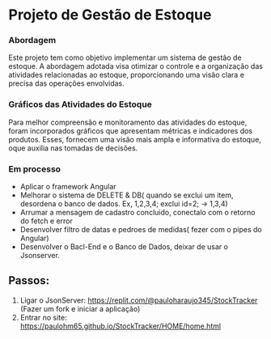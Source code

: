 # Projeto de Gestão de Estoque

### Abordagem

Este projeto tem como objetivo implementar um sistema de gestão de estoque. A abordagem adotada visa otimizar o controle e a organização das atividades relacionadas ao estoque, proporcionando uma visão clara e precisa das operações envolvidas.

### Gráficos das Atividades do Estoque

Para melhor compreensão e monitoramento das atividades do estoque, foram incorporados gráficos que apresentam métricas e indicadores dos produtos. Esses, fornecem uma visão mais ampla e informativa do estoque, oque auxilia nas tomadas de decisões.

### Em processo

* Aplicar o framework Angular
* Melhorar o sistema de DELETE & DB( quando se exclui um item, desordena o banco de dados. Ex, 1,2,3,4; exclui id=2; -> 1,3,4)
* Arrumar a mensagem de cadastro concluido, conectalo com o retorno do fetch e error
* Desenvolver filtro de datas e pedroes de medidas( fezer com o pipes do Angular)
* Desenvolver o Bacl-End e o Banco de Dados, deixar de usar o Jsonserver.

## Passos:
1. Ligar o JsonServer: <https://replit.com/@pauloharaujo345/StockTracker>
(Fazer um fork e iniciar a aplicação)
2. Entrar no site: <https://paulohm65.github.io/StockTracker/HOME/home.html>
>
 
